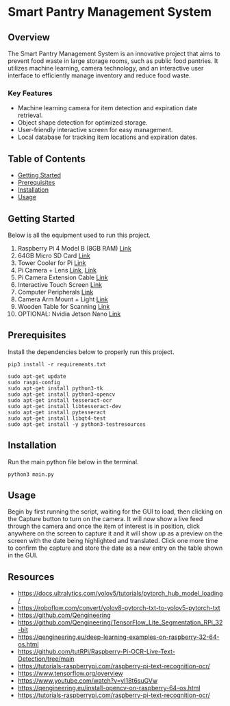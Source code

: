 # Smart Pantry Management System

## Overview
The Smart Pantry Management System is an innovative project that aims to prevent food waste in large storage rooms, such as public food pantries. It utilizes machine learning, camera technology, and an interactive user interface to efficiently manage inventory and reduce food waste.

### Key Features
- Machine learning camera for item detection and expiration date retrieval.
- Object shape detection for optimized storage.
- User-friendly interactive screen for easy management.
- Local database for tracking item locations and expiration dates.

## Table of Contents
- [Getting Started](#getting-started)
- [Prerequisites](#prerequisites)
- [Installation](#installation)
- [Usage](#usage)

## Getting Started
Below is all the equipment used to run this project.
1. Raspberry Pi 4 Model B (8GB RAM) [Link](https://www.amazon.com/Raspberry-Pi-Computer-Suitable-Workstation/dp/B0899VXM8F?th=1)
2. 64GB Micro SD Card [Link](https://www.amazon.com/SanDisk-Ultra-microSDHC-Memory-Adapter/dp/B08GYBBBBH/ref=sr_1_8?c=ts&keywords=Micro%2BSD%2BMemory%2BCards&qid=1704940273&refinements=p_n_feature_two_browse-bin%3A6518305011&s=pc&sr=1-8&ts_id=3015433011&th=1)
3. Tower Cooler for Pi [Link](https://www.amazon.com/dp/B07ZCW27VK?ref_=cm_sw_r_apin_dp_RP8AMZHGYHSWS2KM4JDA&language=en-US)
4. Pi Camera + Lens [Link](https://www.amazon.com/dp/B08LHJR3K4?ref_=cm_sw_r_apin_dp_3A03VH5GXC4WNZKVM9Y7), [Link](https://www.amazon.com/Arducam-Raspberry-CS-Mount-Adjustable-Aperture/dp/B088GWZPL1/ref=pd_bxgy_d_sccl_1/142-2134026-3083828?pd_rd_w=QcjTr&content-id=amzn1.sym.2b132e63-5dcd-4ba1-be9f-9e044543d59f&pf_rd_p=2b132e63-5dcd-4ba1-be9f-9e044543d59f&pf_rd_r=EFJRPH6BD6E58BFGTWBG&pd_rd_wg=QNRpc&pd_rd_r=fcf653e1-cf1c-4068-a609-1fc9c3b48c18&pd_rd_i=B088GWZPL1&psc=1)
5. Pi Camera Extension Cable [Link](https://www.amazon.com/Pastall-Raspberry-15cm%C3%972pcs-30cm%C3%972pcs-50cm%C3%972pcs/dp/B089LM5D1T/ref=sr_1_1_sspa?crid=39S9XN6O7M50F&keywords=ribbon+cable+raspberry+pi+camera&qid=1698701518&sprefix=ribbon+cable+ras%2Caps%2C141&sr=8-1-spons&sp_csd=d2lkZ2V0TmFtZT1zcF9hdGY&psc=1)
6. Interactive Touch Screen [Link](https://www.amazon.com/Lebula-Touchscreen-Raspberry-1024X600-Capacitive/dp/B07VNX4ZWY/ref=sr_1_19?crid=3ICF9D3H2ILBL&keywords=raspberry%2Bpi%2B5%2Btouchscreen%2B7%2Bin&qid=1696818974&sprefix=raspberry%2Bpi%2B5%2Btouchscreen%2B7%2Bin%2Caps%2C130&sr=8-19&th=1)
7. Computer Peripherals [Link](https://www.amazon.com/Waterproof-Compact-Keyboard-Computer-Wireless/dp/B0CJ7XP8LB/ref=sr_1_21?crid=238ZRZQI9SWJ&keywords=small%2Bmouse%2Bkeyboard&qid=1698800392&sprefix=small%2Bmouse%2Bkeyb%2Caps%2C135&sr=8-21&th=1)
8. Camera Arm Mount + Light [Link](https://www.amazon.com/Overhead-Flexible-Articulating-Compatible-Recording/dp/B09ZNNY165/ref=sr_1_10?crid=3QZKXW05ZO94H&keywords=iphone+arm+for+desk&qid=1698714064&sprefix=iphone+arm+for+des%2Caps%2C170&sr=8-10)
9. Wooden Table for Scanning [Link](https://www.amazon.com/Dorel-Home-Products-3536196-Parsons/dp/B01AFUEDBG/ref=sr_1_5?crid=195FJJF1CBX9E&keywords=square%2Bend%2Btable&qid=1698713998&sprefix=square%2Bend%2Btable%2Caps%2C296&sr=8-5&th=1)
10. OPTIONAL: Nvidia Jetson Nano [Link](https://www.amazon.com/gp/product/B084DSDDLT/)

## Prerequisites
Install the dependencies below to properly run this project.

```
pip3 install -r requirements.txt
```

```
sudo apt-get update
sudo raspi-config
sudo apt-get install python3-tk
sudo apt-get install python3-opencv
sudo apt-get install tesseract-ocr
sudo apt-get install libtesseract-dev
sudo apt-get install pytesseract
sudo apt-get install libqt4-test
sudo apt-get install -y python3-testresources
```

## Installation
Run the main python file below in the terminal.
```
python3 main.py
```

## Usage
Begin by first running the script, waiting for the GUI to load, then clicking on the Capture button to turn on the camera. It will now show a live feed through the camera and once the item of interest is in position, click anywhere on the screen to capture it and it will show up as a preview on the screen with the date being highlighted and translated. Click one more time to confirm the capture and store the date as a new entry on the table shown in the GUI.

## Resources
- https://docs.ultralytics.com/yolov5/tutorials/pytorch_hub_model_loading/
- https://roboflow.com/convert/yolov8-pytorch-txt-to-yolov5-pytorch-txt
- https://github.com/Qengineering
- https://github.com/Qengineering/TensorFlow_Lite_Segmentation_RPi_32-bit
- https://qengineering.eu/deep-learning-examples-on-raspberry-32-64-os.html
- https://github.com/tutRPi/Raspberry-Pi-OCR-Live-Text-Detection/tree/main
- https://tutorials-raspberrypi.com/raspberry-pi-text-recognition-ocr/
- https://www.tensorflow.org/overview
- https://www.youtube.com/watch?v=yI18t6suGVw
- https://qengineering.eu/install-opencv-on-raspberry-64-os.html
- https://tutorials-raspberrypi.com/raspberry-pi-text-recognition-ocr/
